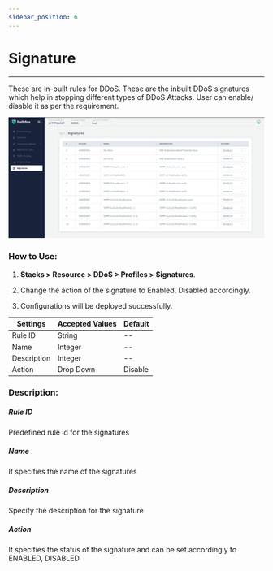 ```yaml
---
sidebar_position: 6
---
```


# Signature

---

These are in-built rules for DDoS. These are the inbuilt DDoS signatures which help in stopping different types of DDoS Attacks. User can enable/ disable it as per the requirement.

![signatures](/img/ddos/v2/signatures.png)

### **How to Use:**

1. **Stacks > Resource > DDoS > Profiles > Signatures**.

2. Change the action of the signature to Enabled, Disabled accordingly.

3. Configurations will be deployed successfully.

| Settings    | Accepted Values | Default |
|-------------|-----------------|---------|
| Rule ID     | String          | --      |
| Name        | Integer         | --      |
| Description | Integer         | --      |
| Action      | Drop Down       | Disable |

### **Description:**

##### **Rule ID**

Predefined rule id for the signatures

##### **Name**

It specifies the name of the signatures

##### **Description**

Specify the description for the signature

##### **Action**

It specifies the status of the signature and can be set accordingly to ENABLED, DISABLED
